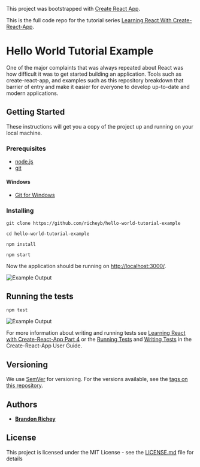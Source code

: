 This project was bootstrapped with [Create React App](https://github.com/facebookincubator/create-react-app).

This is the full code repo for the tutorial series [Learning React With Create-React-App](https://medium.com/@diamondgfx/learning-react-with-create-react-app-part-1-a12e1833fdc).

# Hello World Tutorial Example

One of the major complaints that was always repeated about React was how difficult it was to get started building an application. Tools such as create-react-app, and examples such as this repository breakdown that barrier of entry and make it easier for everyone to develop up-to-date and modern applications.

## Getting Started

These instructions will get you a copy of the project up and running on your local machine.

### Prerequisites

* [node.js](https://nodejs.org/en/)
* [git](https://git-scm.com/)

#### Windows

* [Git for Windows](https://git-for-windows.github.io/)

### Installing

```
git clone https://github.com/richeyb/hello-world-tutorial-example
```

```
cd hello-world-tutorial-example
```

```
npm install
```

```
npm start
```

Now the application should be running on [http://localhost:3000/](http://localhost:3000/).

![Example Output](https://raw.githubusercontent.com/isaiahnixon/hello-world-tutorial-example/master/public/example-hell-world-output.png)

## Running the tests

```
npm test
```

![Example Output](https://raw.githubusercontent.com/isaiahnixon/hello-world-tutorial-example/master/public/npm-test-output.PNG)

For more information about writing and running tests see [Learning React with Create-React-App Part 4](https://medium.com/in-the-weeds/learning-react-with-create-react-app-part-4-9f843c8c1ccc) or the [Running Tests](https://github.com/facebookincubator/create-react-app/blob/master/packages/react-scripts/template/README.md#running-tests) and [Writing Tests](https://github.com/facebookincubator/create-react-app/blob/master/packages/react-scripts/template/README.md#writing-tests) in the Create-React-App User Guide.

## Versioning

We use [SemVer](http://semver.org/) for versioning. For the versions available, see the [tags on this repository](https://github.com/your/project/tags).

## Authors

* **[Brandon Richey](https://github.com/richeyb)**

## License

This project is licensed under the MIT License - see the [LICENSE.md](LICENSE.md) file for details
